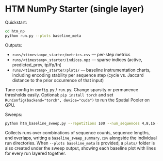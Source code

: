 # HTM NumPy Starter (single layer)

Quickstart:
```bash
cd htm_np
python run.py --plots baseline_meta
```

Outputs:
- `runs/<timestamp>_starter/metrics.csv` — per-step metrics
- `runs/<timestamp>_starter/indices.npz` — sparse indices (active, predicted_prev, tp/fp/fn)
- `runs/<timestamp>_starter/plots/` — baseline instrumentation charts, including
  encoding stability per sequence step (cycle vs. Jaccard distance to the prior
  occurrence of that input)

Tune config in `config.py` / `run.py`. Change sparsity or permanence thresholds easily.
Optional: `pip install torch` and set `RunConfig(backend="torch", device="cuda")` to run the Spatial Pooler on GPU.

Sweeps:
```bash
python htm_baseline_sweep.py --repetitions 100 --num_sequences 4,8,16 --seq_length 4,8,16 --overlap 0,25,50 --plots baseline_meta --seeds 2
```
Collects runs over combinations of sequence counts, sequence lengths, and overlaps, writing a
`baseline_sweep_summary.csv` alongside the individual run directories. When
`--plots baseline_meta` is provided, a `plots/` folder is also created under the
sweep output, showing each baseline plot with lines for every run layered
together.
